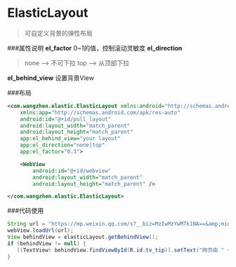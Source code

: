 # ElasticLayout
> 可自定义背景的弹性布局

###属性说明
**el_factor**
0~1的值，控制滚动灵敏度
**el_direction**
> none --> 不可下拉
> top --> 从顶部下拉

**el_behind_view**
设置背景View

###布局
``` xml
<com.wangzhen.elastic.ElasticLayout xmlns:android="http://schemas.android.com/apk/res/android"
    xmlns:app="http://schemas.android.com/apk/res-auto"
    android:id="@+id/pull_layout"
    android:layout_width="match_parent"
    android:layout_height="match_parent"
    app:el_behind_view="your layout"
    app:el_direction="none|top"
    app:el_factor="0.3">

    <WebView
        android:id="@+id/webview"
        android:layout_width="match_parent"
        android:layout_height="match_parent" />

</com.wangzhen.elastic.ElasticLayout>
```

###代码使用
```java
String url = "https://mp.weixin.qq.com/s?__biz=MzIwMzYwMTk1NA==&amp;mid=2247483998&amp;idx=1&amp;sn=03cb1942533247ac23876448fdf1b39a&amp;chksm=96cda313a1ba2a050f8cc2325e36b468f620d3d167d9f0dbc3108127c5ba16d14dc83cabc3c6&amp;scene=21#wechat_redirect";
webView.loadUrl(url);
View behindView = elasticLayout.getBehindView();
if (behindView != null) {
   ((TextView) behindView.findViewById(R.id.tv_tip)).setText("网页由 " + getUrlHost(url) + " 提供");
}
```